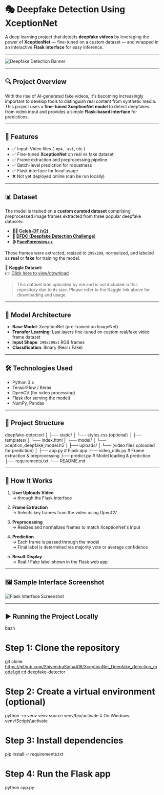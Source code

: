 # 🎭 Deepfake Detection Using XceptionNet

A deep learning project that detects **deepfake videos** by leveraging the power of **XceptionNet** — fine-tuned on a custom dataset — and wrapped in an interactive **Flask interface** for easy inference.

---

![Deepfake Detection Banner](https://github.com/ShivendraSinha418/XceptionNet_Deepfake_detection_model/blob/main/dfmodel.png)

---

## 🔍 Project Overview

With the rise of AI-generated fake videos, it's becoming increasingly important to develop tools to distinguish real content from synthetic media. This project uses a **fine-tuned XceptionNet model** to detect deepfakes from video input and provides a simple **Flask-based interface** for predictions.

---

## 🚀 Features

- ✅ Input: Video files (`.mp4`, `.avi`, etc.)
- ✅ Fine-tuned **XceptionNet** on real vs fake dataset
- ✅ Frame extraction and preprocessing pipeline
- ✅ Batch-level prediction for robustness
- ✅ Flask interface for local usage
- ❌ Not yet deployed online (can be run locally)
---
## 📊 Dataset

The model is trained on a **custom curated dataset** comprising preprocessed image frames extracted from three popular deepfake datasets:

- 🧑‍🎤 **[Celeb-DF (v2)](https://github.com/yuezunli/Celeb-DF)**  
- 🧪 **[DFDC (Deepfake Detection Challenge)](https://www.kaggle.com/c/deepfake-detection-challenge)**  
- 🎬 **[FaceForensics++](https://github.com/ondyari/FaceForensics)**

These frames were extracted, resized to `299x299`, normalized, and labeled as **real** or **fake** for training the model.

📁 **Kaggle Dataset:**  
👉 [Click here to view/download](https://www.kaggle.com/datasets/shivendrasinha/combined-datasetdfdcceleb-dfff)

> This dataset was uploaded by me and is not included in this repository due to its size. Please refer to the Kaggle link above for downloading and usage.

---

## 🧠 Model Architecture

- **Base Model**: XceptionNet (pre-trained on ImageNet)
- **Transfer Learning**: Last layers fine-tuned on custom real/fake video frame dataset
- **Input Shape**: `299x299x3` RGB frames
- **Classification**: Binary (Real / Fake)

---

## 🛠️ Technologies Used

- Python 3.x
- TensorFlow / Keras
- OpenCV (for video processing)
- Flask (for serving the model)
- NumPy, Pandas

---

## 📁 Project Structure

deepfake-detector/
│
├── static/
│ └── styles.css (optional)
│
├── templates/
│ └── index.html
│
├── model/
│ └── xception_deepfake_model.h5
│
├── uploads/
│ └── (video files uploaded for prediction)
│
├── app.py # Flask app
├── video_utils.py # Frame extraction & preprocessing
├── predict.py # Model loading & prediction
├── requirements.txt
└── README.md

---

## 🧪 How It Works

1. **User Uploads Video**  
   → through the Flask interface

2. **Frame Extraction**  
   → Selects key frames from the video using OpenCV

3. **Preprocessing**  
   → Resizes and normalizes frames to match XceptionNet's input

4. **Prediction**  
   → Each frame is passed through the model  
   → Final label is determined via majority vote or average confidence

5. **Result Display**  
   → Real / Fake label shown in the Flask web app

---

## 🖼️ Sample Interface Screenshot

![Flask Interface Screenshot](https://github.com/ShivendraSinha418/XceptionNet_Deepfake_detection_model/blob/main/dfinterface.png)

---

## ▶️ Running the Project Locally

bash
# Step 1: Clone the repository
git clone https://github.com/ShivendraSinha418/XceptionNet_Deepfake_detection_model.git
cd deepfake-detector

# Step 2: Create a virtual environment (optional)
python -m venv venv
source venv/bin/activate  # On Windows: venv\Scripts\activate

# Step 3: Install dependencies
pip install -r requirements.txt

# Step 4: Run the Flask app
python app.py
